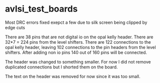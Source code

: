 # avlsi_test_boards

Most DRC errors fixed exepct a few due to silk screen being clipped by edge cuts

There are 38 pins that are not digital io on the opal kelly header. There are 32*7 = 224 pins from the level shifters. There are 122 connections to the opal kelly header, leaving 102 connections to the pin headers from the level shifters. After adding non io pins 140 out of 160 pins will be connected. 

The header was changed to something smaller. For now I did not remove duplicated connections but I shorted them on the board.  

The text on the header was removed for now since it was too small. 
